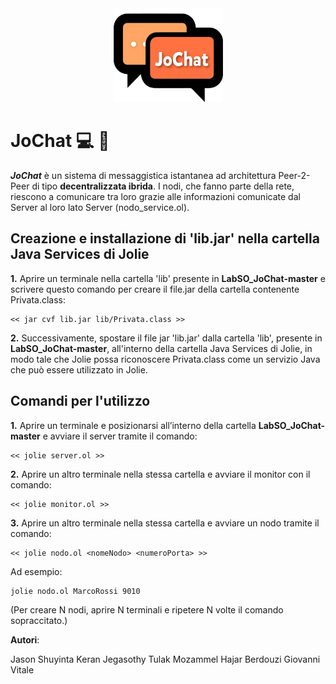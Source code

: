 <div align="center"><img src="logo/jo.png" width="175" height="150" /></div>

# JoChat :computer: :speech_balloon:

**_JoChat_** è un sistema di messaggistica istantanea ad architettura Peer-2-Peer di tipo **decentralizzata ibrida**. I nodi, che fanno parte della rete,
riescono a comunicare tra loro grazie alle informazioni comunicate dal
Server al loro lato Server (nodo_service.ol).
<br>

## Creazione e installazione di 'lib.jar' nella cartella Java Services di Jolie

**1.** Aprire un terminale nella cartella 'lib' presente in **LabSO_JoChat-master** e scrivere questo comando per creare il file.jar della cartella contenente Privata.class:

```
<< jar cvf lib.jar lib/Privata.class >>
```

**2.** Successivamente, spostare il file jar 'lib.jar' dalla cartella 'lib', presente in **LabSO_JoChat-master**, all'interno della cartella Java Services di Jolie, in modo tale che Jolie possa riconoscere Privata.class come un servizio Java che può essere utilizzato in Jolie.

## Comandi per l'utilizzo

**1.** Aprire un terminale e posizionarsi all’interno della cartella **LabSO_JoChat-master** e avviare il server tramite il comando:

```
<< jolie server.ol >>
```

**2.** Aprire un altro terminale nella stessa cartella e avviare il monitor con il comando:

```
<< jolie monitor.ol >>
```

**3.** Aprire un altro terminale nella stessa cartella e avviare un nodo tramite il comando:

```
<< jolie nodo.ol <nomeNodo> <numeroPorta> >>
```

Ad esempio:

```
jolie nodo.ol MarcoRossi 9010
```

(Per creare N nodi, aprire N terminali e ripetere N volte il comando sopraccitato.)


**Autori**: 

Jason Shuyinta
Keran Jegasothy
Tulak Mozammel
Hajar Berdouzi 
Giovanni Vitale
